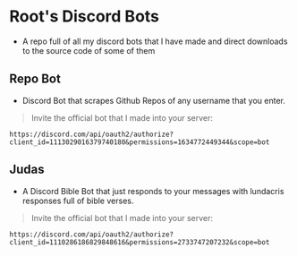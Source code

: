 # Root's Discord Bots
- A repo full of all my discord bots that I have made and direct downloads to the source code of some of them

## Repo Bot
- Discord Bot that scrapes Github Repos of any username that you enter.

> Invite the official bot that I made into your server:
```
https://discord.com/api/oauth2/authorize?client_id=1113029016379740180&permissions=1634772449344&scope=bot
```

## Judas
- A Discord Bible Bot that just responds to your messages with lundacris responses full of bible verses.

> Invite the official bot that I made into your server:
```
https://discord.com/api/oauth2/authorize?client_id=1110286186829848616&permissions=2733747207232&scope=bot
```
